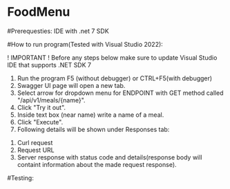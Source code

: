 # FoodMenu

#Prerequesties:
IDE with .net 7 SDK

#How to run program(Tested with Visual Studio 2022):

! IMPORTANT ! Before any steps below make sure to update Visual Studio IDE that supports .NET SDK 7

1. Run the program F5 (without debugger) or CTRL+F5(with debugger)
2. Swagger UI page will open a new tab.
3. Select arrow for dropdown menu for ENDPOINT with GET method called "/api/v1/meals/{name}".
4. Click "Try it out".
5. Inside text box (near name) write a name of a meal.
6. Click "Execute".
7. Following details will be shown under Responses tab:
  1) Curl request
  2) Request URL
  3) Server response with status code and details(response body will containt information about the made request response).

#Testing:
